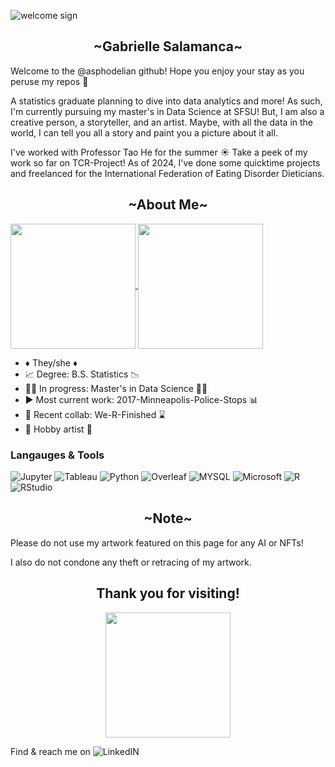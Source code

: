 ![welcome sign](https://user-images.githubusercontent.com/125179245/232682841-8da86327-7bc5-4c5c-a8c5-ba44fd04f424.png)
<h2 align = "center"> ~Gabrielle Salamanca~ </h2>

<p> Welcome to the @asphodelian github! Hope you enjoy your stay as you peruse my repos 👋 </p>

<p> A statistics graduate planning to dive into data analytics and more! As such, I'm currently pursuing my master's in Data Science at SFSU! But, I am also a creative person, a storyteller, and an artist. Maybe, with all the data in the world, I can tell you all a story and paint you a picture about it all. </p>

<p>I've worked with Professor Tao He for the summer ☀️ Take a peek of my work so far on TCR-Project! As of 2024, I've done some quicktime projects and freelanced for the International Federation of Eating Disorder Dieticians.</p>

<h2 align = "center"> ~About Me~ </h2>

<a href="https://github.com/asphodelian/github-readme-stats">
  <img height=200 align="center" src="https://github-readme-stats.vercel.app/api?username=asphodelian&show_icons=true&theme=jolly" />
</a>
<a href="https://github.com/asphodelian/convoychat">
  <img height=200 align="center" src="https://github-readme-stats.vercel.app/api/top-langs?username=asphodelian&layout=compact&theme=jolly&langs_count=8&card_width=320" />
</a>

<p></p>

<div class = "container">
 <ul class = "mb-0 pl-0 text-center">
  <li> ♦️ They/she ♦️  </li>
  <li> 📈 Degree: B.S. Statistics 📉 </li>
  <li> 🧑‍💻 In progress: Master's in Data Science 🧑‍💻 </li>
  <li> ▶️ Most current work: 2017-Minneapolis-Police-Stops 📊 </li>
  <li> 🤝 Recent collab: We-R-Finished ⌛ </li>
  <li> 🎨 Hobby artist 🎨  </li>
 </ul>
</div>

### Langauges & Tools

![Jupyter](https://img.shields.io/badge/Jupyter-F37626.svg?&style=for-the-badge&logo=Jupyter&logoColor=white)
![Tableau](https://img.shields.io/badge/Tableau-E97627?style=for-the-badge&logo=Tableau&logoColor=white)
![Python](https://img.shields.io/badge/Python-FFD43B?style=for-the-badge&logo=python&logoColor=blue)
![Overleaf]( 	https://img.shields.io/badge/Overleaf-47A141?style=for-the-badge&logo=Overleaf&logoColor=white)
![MYSQL](https://img.shields.io/badge/MySQL-005C84?style=for-the-badge&logo=mysql&logoColor=white)
![Microsoft](https://img.shields.io/badge/Microsoft-0078D4?style=for-the-badge&logo=microsoft&logoColor=white)
![R](https://img.shields.io/badge/r-%23276DC3.svg?style=for-the-badge&logo=r&logoColor=white)
![RStudio](https://img.shields.io/badge/RStudio-75AADB?style=for-the-badge&logo=RStudio&logoColor=white)

<h2 align = "center"> ~Note~ </h2>
<p> Please do not use my artwork featured on this page for any AI or NFTs! </p>
<p> I also do not condone any theft or retracing of my artwork.</p>

<h2 align = "center"> Thank you for visiting! </h2>

<p align="center">
  <img width="200" height="200" src="https://github.com/asphodelian/asphodelian/assets/125179245/b855cc00-2ecd-42b9-89ac-4868a8ae25c3">
</p>

Find & reach me on ![LinkedIN](https://img.shields.io/badge/LinkedIn-0077B5?style=for-the-badge&logo=linkedin&logoColor=white)

<!---
asphodelian/asphodelian is a ✨ special ✨ repository because its `README.md` (this file) appears on your GitHub profile.
You can click the Preview link to take a look at your changes.
--->
